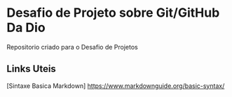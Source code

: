 # Desafio de Projeto sobre Git/GitHub Da Dio
Repositorio criado para o Desafio de Projetos

## Links Uteis 
[Sintaxe Basica Markdown] https://www.markdownguide.org/basic-syntax/
